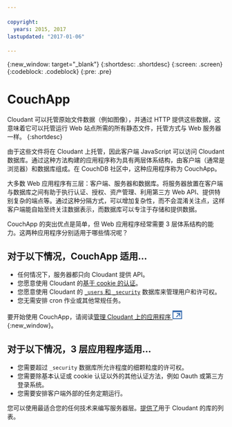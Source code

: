 ```yaml
---

copyright:
  years: 2015, 2017
lastupdated: "2017-01-06"

---
```


{:new_window: target="_blank"}
{:shortdesc: .shortdesc}
{:screen: .screen}
{:codeblock: .codeblock}
{:pre: .pre}

# CouchApp

Cloudant 可以托管原始文件数据（例如图像），并通过 HTTP 提供这些数据，这意味着它可以托管运行 Web 站点所需的所有静态文件，托管方式与 Web 服务器一样。
{:shortdesc}

由于这些文件将在 Cloudant 上托管，因此客户端 JavaScript 可以访问 Cloudant 数据库。通过这种方法构建的应用程序称为具有两层体系结构，由客户端（通常是浏览器）和数据库组成。在 CouchDB 社区中，这种应用程序称为 CouchApp。

大多数 Web 应用程序有三层：客户端、服务器和数据库。将服务器放置在客户端与数据库之间有助于执行认证、授权、资产管理、利用第三方 Web API、提供特别复杂的端点等。通过这种分隔方式，可以增加复杂性，而不会混淆关注点，这样客户端能自始至终关注数据表示，而数据库可以专注于存储和提供数据。

CouchApp 的突出优点是简单，但 Web 应用程序经常需要 3 层体系结构的能力。这两种应用程序分别适用于哪些情况呢？

## 对于以下情况，CouchApp 适用...

-   任何情况下，服务器都只向 Cloudant 提供 API。
-   您愿意使用 Cloudant 的[基于 cookie 的认证](../api/authentication.html)。
-   您愿意使用 Cloudant 的 [`_users` 和 `_security`](../api/authorization.html) 数据库来管理用户和许可权。
-   您无需安排 cron 作业或其他常规任务。

要开始使用 CouchApp，请阅读[管理 Cloudant 上的应用程序 ![外部链接图标](../images/launch-glyph.svg "外部链接图标")](https://cloudant.com/blog/app-management/){:new_window}。

## 对于以下情况，3 层应用程序适用...

-   您需要超过 `_security` 数据库所允许程度的细颗粒度的许可权。
-   您需要除基本认证或 cookie 认证以外的其他认证方法，例如 Oauth 或第三方登录系统。
-   您需要安排客户端外部的任务定期运行。

您可以使用最适合您的任何技术来编写服务器层。[提供了](../libraries/index.html)用于 Cloudant 的库的列表。
